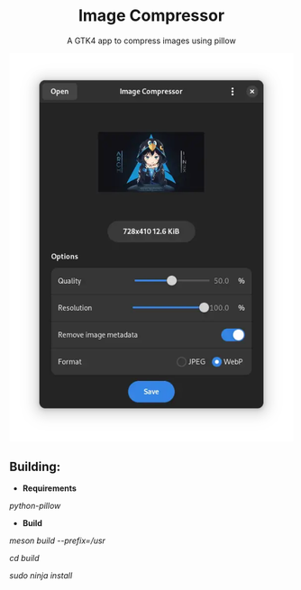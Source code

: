 <div align="center">
  <h1>Image Compressor</h1>
  A GTK4 app to compress images using pillow
</div>

![Screenshot](screenshot.webp)

## Building:

- **Requirements**

 <i>python-pillow</i>

- **Build**

 <i>meson build --prefix=/usr</i>

 <i>cd build</i>

 <i>sudo ninja install</i>
